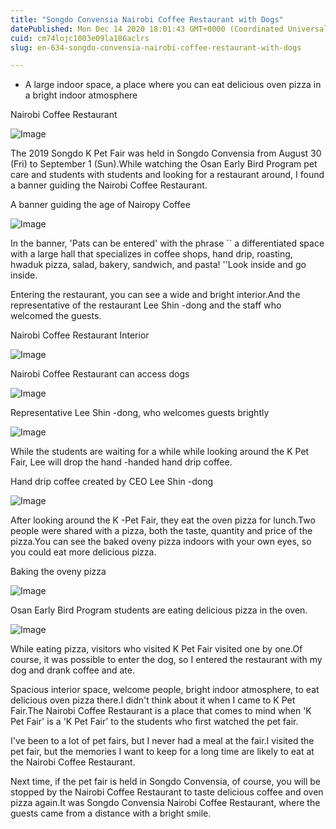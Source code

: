```yaml
---
title: "Songdo Convensia Nairobi Coffee Restaurant with Dogs"
datePublished: Mon Dec 14 2020 18:01:43 GMT+0000 (Coordinated Universal Time)
cuid: cm74lojc1003e09la186aclrs
slug: en-634-songdo-convensia-nairobi-coffee-restaurant-with-dogs

---
```



- A large indoor space, a place where you can eat delicious oven pizza in a bright indoor atmosphere

Nairobi Coffee Restaurant

![Image](https://cdn.hashnode.com/res/hashnode/image/upload/v1739527348929/3e96b30f-3d1e-4065-af49-e2179c304dcd.jpeg)

The 2019 Songdo K Pet Fair was held in Songdo Convensia from August 30 (Fri) to September 1 (Sun).While watching the Osan Early Bird Program pet care and students with students and looking for a restaurant around, I found a banner guiding the Nairobi Coffee Restaurant.

A banner guiding the age of Nairopy Coffee

![Image](https://cdn.hashnode.com/res/hashnode/image/upload/v1739527351403/d2f0e495-5205-40df-a49c-2db2c508f94a.jpeg)

In the banner, 'Pats can be entered' with the phrase `` a differentiated space with a large hall that specializes in coffee shops, hand drip, roasting, hwaduk pizza, salad, bakery, sandwich, and pasta! ''Look inside and go inside.

Entering the restaurant, you can see a wide and bright interior.And the representative of the restaurant Lee Shin -dong and the staff who welcomed the guests.

Nairobi Coffee Restaurant Interior

![Image](https://cdn.hashnode.com/res/hashnode/image/upload/v1739527353682/2334caa8-874e-40d7-946f-a7cc7e0a6d7a.jpeg)

Nairobi Coffee Restaurant can access dogs

![Image](https://cdn.hashnode.com/res/hashnode/image/upload/v1739527355901/965b3fc0-666a-49c6-94a6-332d58681efc.jpeg)

Representative Lee Shin -dong, who welcomes guests brightly

![Image](https://cdn.hashnode.com/res/hashnode/image/upload/v1739527358766/5c294757-94e4-4221-b0f0-73ee0ce11c26.jpeg)

While the students are waiting for a while while looking around the K Pet Fair, Lee will drop the hand -handed hand drip coffee.

Hand drip coffee created by CEO Lee Shin -dong

![Image](https://cdn.hashnode.com/res/hashnode/image/upload/v1739527360911/d8d1fc37-28fa-42df-b46d-8ac7a16d34e0.jpeg)

After looking around the K -Pet Fair, they eat the oven pizza for lunch.Two people were shared with a pizza, both the taste, quantity and price of the pizza.You can see the baked oveny pizza indoors with your own eyes, so you could eat more delicious pizza.

Baking the oveny pizza

![Image](https://cdn.hashnode.com/res/hashnode/image/upload/v1739527362966/ee273a88-8d8d-44fa-8ac7-27fa70f461cc.jpeg)

Osan Early Bird Program students are eating delicious pizza in the oven.

![Image](https://cdn.hashnode.com/res/hashnode/image/upload/v1739527365371/050cb432-d63a-4a72-9814-150faca431c3.jpeg)

While eating pizza, visitors who visited K Pet Fair visited one by one.Of course, it was possible to enter the dog, so I entered the restaurant with my dog ​​and drank coffee and ate.

Spacious interior space, welcome people, bright indoor atmosphere, to eat delicious oven pizza there.I didn't think about it when I came to K Pet Fair.The Nairobi Coffee Restaurant is a place that comes to mind when 'K Pet Fair' is a 'K Pet Fair' to the students who first watched the pet fair.

I've been to a lot of pet fairs, but I never had a meal at the fair.I visited the pet fair, but the memories I want to keep for a long time are likely to eat at the Nairobi Coffee Restaurant.

Next time, if the pet fair is held in Songdo Convensia, of course, you will be stopped by the Nairobi Coffee Restaurant to taste delicious coffee and oven pizza again.It was Songdo Convensia Nairobi Coffee Restaurant, where the guests came from a distance with a bright smile.